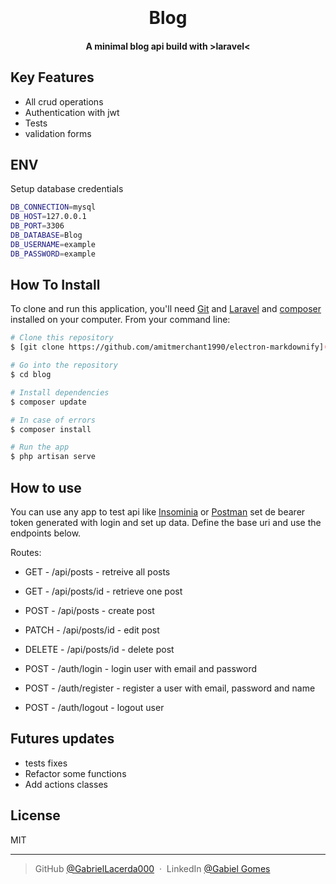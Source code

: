 
<h1 align="center">
  <br>
  <br>
  Blog
  <br>
</h1>

<h4 align="center">A minimal blog api build with >laravel< </h4>

## Key Features

* All crud operations
* Authentication with jwt
* Tests
* validation forms

## ENV

Setup database credentials

```bash
DB_CONNECTION=mysql
DB_HOST=127.0.0.1
DB_PORT=3306
DB_DATABASE=Blog
DB_USERNAME=example   
DB_PASSWORD=example
```

## How To Install

To clone and run this application, you'll need [Git](https://git-scm.com) and [Laravel](https://laravel.com) and [composer](https://getcomposer.org) installed on your computer. From your command line:

```bash
# Clone this repository
$ [git clone https://github.com/amitmerchant1990/electron-markdownify](https://github.com/GabrielLacerda000/Blog.git)

# Go into the repository
$ cd blog

# Install dependencies
$ composer update

# In case of errors
$ composer install

# Run the app
$ php artisan serve
```

## How to use
You can use any app to test api like [Insominia](https://insomnia.rest/download) or [Postman](https://www.postman.com)  set de bearer token generated with login and set up data.
Define the base uri and use the endpoints below.

Routes:
* GET - /api/posts - retreive all posts
* GET - /api/posts/id - retrieve one post
* POST - /api/posts - create post
* PATCH - /api/posts/id - edit post
* DELETE - /api/posts/id - delete post

* POST - /auth/login - login user with email and password
* POST - /auth/register - register a user with email, password and name
* POST - /auth/logout - logout user


## Futures updates

* tests fixes
* Refactor some functions
* Add actions classes

## License

MIT

---

> GitHub [@GabrielLacerda000](https://github.com/GabrielLacerda000) &nbsp;&middot;&nbsp;
> LinkedIn [@Gabiel Gomes](https://www.linkedin.com/in/gabriel-gomes-a646aa1b6/)

